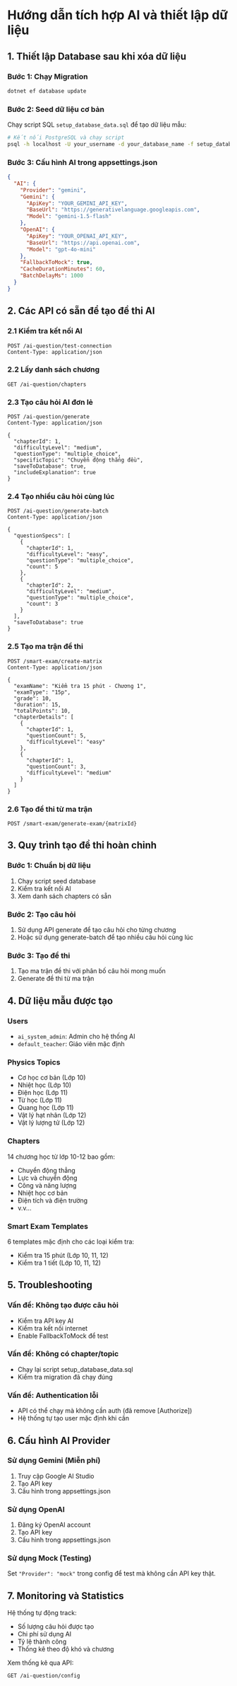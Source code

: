# Hướng dẫn tích hợp AI và thiết lập dữ liệu

## 1. Thiết lập Database sau khi xóa dữ liệu

### Bước 1: Chạy Migration
```bash
dotnet ef database update
```

### Bước 2: Seed dữ liệu cơ bản
Chạy script SQL `setup_database_data.sql` để tạo dữ liệu mẫu:

```bash
# Kết nối PostgreSQL và chạy script
psql -h localhost -U your_username -d your_database_name -f setup_database_data.sql
```

### Bước 3: Cấu hình AI trong appsettings.json
```json
{
  "AI": {
    "Provider": "gemini",
    "Gemini": {
      "ApiKey": "YOUR_GEMINI_API_KEY",
      "BaseUrl": "https://generativelanguage.googleapis.com",
      "Model": "gemini-1.5-flash"
    },
    "OpenAI": {
      "ApiKey": "YOUR_OPENAI_API_KEY",
      "BaseUrl": "https://api.openai.com",
      "Model": "gpt-4o-mini"
    },
    "FallbackToMock": true,
    "CacheDurationMinutes": 60,
    "BatchDelayMs": 1000
  }
}
```

## 2. Các API có sẵn để tạo đề thi AI

### 2.1 Kiểm tra kết nối AI
```http
POST /ai-question/test-connection
Content-Type: application/json
```

### 2.2 Lấy danh sách chương
```http
GET /ai-question/chapters
```

### 2.3 Tạo câu hỏi AI đơn lẻ
```http
POST /ai-question/generate
Content-Type: application/json

{
  "chapterId": 1,
  "difficultyLevel": "medium",
  "questionType": "multiple_choice",
  "specificTopic": "Chuyển động thẳng đều",
  "saveToDatabase": true,
  "includeExplanation": true
}
```

### 2.4 Tạo nhiều câu hỏi cùng lúc
```http
POST /ai-question/generate-batch
Content-Type: application/json

{
  "questionSpecs": [
    {
      "chapterId": 1,
      "difficultyLevel": "easy",
      "questionType": "multiple_choice",
      "count": 5
    },
    {
      "chapterId": 2,
      "difficultyLevel": "medium",
      "questionType": "multiple_choice",
      "count": 3
    }
  ],
  "saveToDatabase": true
}
```

### 2.5 Tạo ma trận đề thi
```http
POST /smart-exam/create-matrix
Content-Type: application/json

{
  "examName": "Kiểm tra 15 phút - Chương 1",
  "examType": "15p",
  "grade": 10,
  "duration": 15,
  "totalPoints": 10,
  "chapterDetails": [
    {
      "chapterId": 1,
      "questionCount": 5,
      "difficultyLevel": "easy"
    },
    {
      "chapterId": 1,
      "questionCount": 3,
      "difficultyLevel": "medium"
    }
  ]
}
```

### 2.6 Tạo đề thi từ ma trận
```http
POST /smart-exam/generate-exam/{matrixId}
```

## 3. Quy trình tạo đề thi hoàn chỉnh

### Bước 1: Chuẩn bị dữ liệu
1. Chạy script seed database
2. Kiểm tra kết nối AI
3. Xem danh sách chapters có sẵn

### Bước 2: Tạo câu hỏi
1. Sử dụng API generate để tạo câu hỏi cho từng chương
2. Hoặc sử dụng generate-batch để tạo nhiều câu hỏi cùng lúc

### Bước 3: Tạo đề thi
1. Tạo ma trận đề thi với phân bố câu hỏi mong muốn
2. Generate đề thi từ ma trận

## 4. Dữ liệu mẫu được tạo

### Users
- `ai_system_admin`: Admin cho hệ thống AI
- `default_teacher`: Giáo viên mặc định

### Physics Topics
- Cơ học cơ bản (Lớp 10)
- Nhiệt học (Lớp 10)
- Điện học (Lớp 11)
- Từ học (Lớp 11)
- Quang học (Lớp 11)
- Vật lý hạt nhân (Lớp 12)
- Vật lý lượng tử (Lớp 12)

### Chapters
14 chương học từ lớp 10-12 bao gồm:
- Chuyển động thẳng
- Lực và chuyển động
- Công và năng lượng
- Nhiệt học cơ bản
- Điện tích và điện trường
- v.v...

### Smart Exam Templates
6 templates mặc định cho các loại kiểm tra:
- Kiểm tra 15 phút (Lớp 10, 11, 12)
- Kiểm tra 1 tiết (Lớp 10, 11, 12)

## 5. Troubleshooting

### Vấn đề: Không tạo được câu hỏi
- Kiểm tra API key AI
- Kiểm tra kết nối internet
- Enable FallbackToMock để test

### Vấn đề: Không có chapter/topic
- Chạy lại script setup_database_data.sql
- Kiểm tra migration đã chạy đúng

### Vấn đề: Authentication lỗi
- API có thể chạy mà không cần auth (đã remove [Authorize])
- Hệ thống tự tạo user mặc định khi cần

## 6. Cấu hình AI Provider

### Sử dụng Gemini (Miễn phí)
1. Truy cập Google AI Studio
2. Tạo API key
3. Cấu hình trong appsettings.json

### Sử dụng OpenAI
1. Đăng ký OpenAI account
2. Tạo API key
3. Cấu hình trong appsettings.json

### Sử dụng Mock (Testing)
Set `"Provider": "mock"` trong config để test mà không cần API key thật.

## 7. Monitoring và Statistics

Hệ thống tự động track:
- Số lượng câu hỏi được tạo
- Chi phí sử dụng AI
- Tỷ lệ thành công
- Thống kê theo độ khó và chương

Xem thống kê qua API:
```http
GET /ai-question/config
``` 